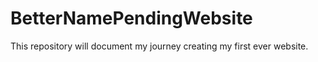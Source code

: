 # BetterNamePendingWebsite
This repository will document my journey creating my first ever website.
